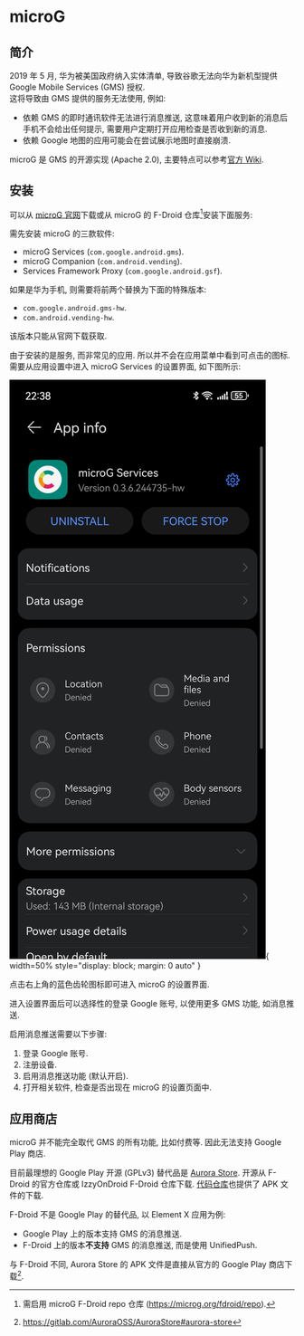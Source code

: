 # microG

## 简介

2019 年 5 月, 华为被美国政府纳入实体清单, 导致谷歌无法向华为新机型提供 Google Mobile Services (GMS) 授权​.  
这将导致由 GMS 提供的服务无法使用, 例如:

- 依赖 GMS 的即时通讯软件无法进行消息推送, 这意味着用户收到新的消息后手机不会给出任何提示, 需要用户定期打开应用检查是否收到新的消息.
- 依赖 Google 地图的应用可能会在尝试展示地图时直接崩溃.

microG 是 GMS 的开源实现 (Apache 2.0), 主要特点可以参考[官方 Wiki](https://github.com/microg/GmsCore/wiki#features).

## 安装

可以从 [microG 官网](https://microg.org/download.html)下载或从 microG 的 F-Droid 仓库[^1]安装下面服务:

需先安装 microG 的三款软件:

- microG Services (`com.google.android.gms`).
- microG Companion (`com.android.vending`).
- Services Framework Proxy (`com.google.android.gsf`).

如果是华为手机, 则需要将前两个替换为下面的特殊版本:

- `com.google.android.gms-hw`.
- `com.android.vending-hw`.

该版本只能从官网下载获取.

由于安装的是服务, 而非常见的应用. 所以并不会在应用菜单中看到可点击的图标.  
需要从应用设置中进入 microG Services 的设置界面, 如下图所示:

![](./assets/com.android.settings.jpg){ width=50% style="display: block; margin: 0 auto" }

点击右上角的蓝色齿轮图标即可进入 microG 的设置界面.

进入设置界面后可以选择性的登录 Google 账号, 以使用更多 GMS 功能, 如消息推送.

启用消息推送需要以下步骤:

1. 登录 Google 账号.
2. 注册设备.
3. 启用消息推送功能 (默认开启).
4. 打开相关软件, 检查是否出现在 microG 的设置页面中.

## 应用商店

microG 并不能完全取代 GMS 的所有功能, 比如付费等. 因此无法支持 Google Play 商店.

目前最理想的 Google Play 开源 (GPLv3) 替代品是 [Aurora Store](https://gitlab.com/AuroraOSS/AuroraStore). 开源从 F-Droid 的官方仓库或 IzzyOnDroid F-Droid 仓库下载. [代码仓库](https://gitlab.com/AuroraOSS/AuroraStore/-/releases)也提供了 APK 文件的下载.

F-Droid 不是 Google Play 的替代品, 以 Element X 应用为例:

- Google Play 上的版本支持 GMS 的消息推送.
- F-Droid 上的版本**不支持** GMS 的消息推送, 而是使用 UnifiedPush.

与 F-Droid 不同, Aurora Store 的 APK 文件是直接从官方的 Google Play 商店下载[^2].

[^1]: 需启用 microG F-Droid repo 仓库 (https://microg.org/fdroid/repo).
[^2]: https://gitlab.com/AuroraOSS/AuroraStore#aurora-store
